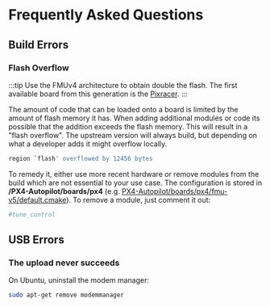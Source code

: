 # Frequently Asked Questions


## Build Errors

### Flash Overflow

:::tip
Use the FMUv4 architecture to obtain double the flash.
The first available board from this generation is the [Pixracer](../flight_controller/pixracer.md).
:::

The amount of code that can be loaded onto a board is limited by the amount of flash memory it has.
When adding additional modules or code its possible that the addition exceeds the flash memory.
This will result in a "flash overflow". The upstream version will always build, but depending on what a developer adds it might overflow locally.

```sh
region `flash' overflowed by 12456 bytes
```

To remedy it, either use more recent hardware or remove modules from the build which are not essential to your use case.
The configuration is stored in **/PX4-Autopilot/boards/px4** (e.g. [PX4-Autopilot/boards/px4/fmu-v5/default.cmake](https://github.com/PX4/PX4-Autopilot/blob/master/boards/px4/fmu-v5/default.cmake)).
To remove a module, just comment it out:

```cmake
#tune_control
```

## USB Errors

### The upload never succeeds

On Ubuntu, uninstall the modem manager:

```sh
sudo apt-get remove modemmanager
```
